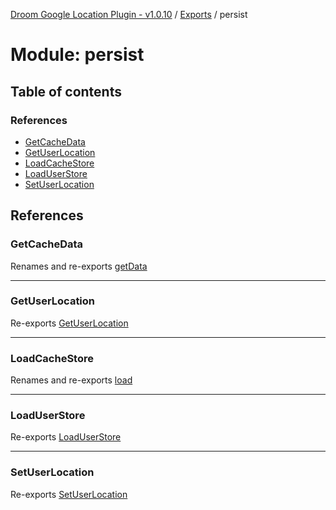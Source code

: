 [Droom Google Location Plugin - v1.0.10](../README.md) / [Exports](../modules.md) / persist

# Module: persist

## Table of contents

### References

- [GetCacheData](persist.md#getcachedata)
- [GetUserLocation](persist.md#getuserlocation)
- [LoadCacheStore](persist.md#loadcachestore)
- [LoadUserStore](persist.md#loaduserstore)
- [SetUserLocation](persist.md#setuserlocation)

## References

### GetCacheData

Renames and re-exports [getData](persist_store.md#getdata)

___

### GetUserLocation

Re-exports [GetUserLocation](persist_user.md#getuserlocation)

___

### LoadCacheStore

Renames and re-exports [load](persist_store.md#load)

___

### LoadUserStore

Re-exports [LoadUserStore](persist_user.md#loaduserstore)

___

### SetUserLocation

Re-exports [SetUserLocation](persist_user.md#setuserlocation)
